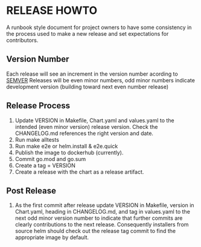 # RELEASE HOWTO

A runbook style document for project owners to have some consistency in the process used to make a new release and set expectations for contributors.

## Version Number
Each release will see an increment in the version number acording to [SEMVER](https://semver.org/)
Releases will be even minor numbers, odd minor numbers indicate development version (building toward next even number release)

## Release Process
1. Update VERSION in Makefile, Chart.yaml and values.yaml to the intended (even minor version) release version. Check the CHANGELOG.md references the right version and date. 
1. Run make alltests
1. Run make e2e or helm.install & e2e.quick 
1. Publish the image to dockerhub (currently).
1. Commit go.mod and go.sum 
1. Create a tag = VERSION
1. Create a release with the chart as a release artifact. 

## Post Release 
1. As the first commit after release update VERSION in Makefile, version in Chart.yaml, heading in CHANGELOG.md, and tag in values.yaml to the next odd minor version number to indicate that further commits are clearly contributions to the next release. Consequently installers from source helm should check out the release tag commit to find the appropriate image by default.
